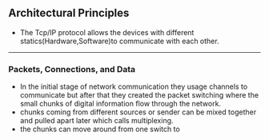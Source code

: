 ## Architectural Principles
- The Tcp/IP protocol allows the devices with different statics(Hardware,Software)to communicate with each other.
---
###  Packets, Connections, and Data
- In the initial stage of network communication they usage channels to communicate but after that they created the packet switching where the small chunks of digital information flow through the network.
- chunks coming from different sources or sender can be mixed together and pulled apart later which calls multiplexing.
- the chunks can move around from one switch to 